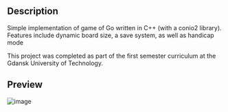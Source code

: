 ## Description
Simple implementation of game of Go written in C++ (with a conio2 library). Features include dynamic board size, a save system, as well as handicap mode

This project was completed as part of the first semester curriculum at the Gdansk University of Technology.

## Preview
![image](https://user-images.githubusercontent.com/60690037/214718923-e1765916-2030-4b7e-81ae-05219cb03e8d.png)
